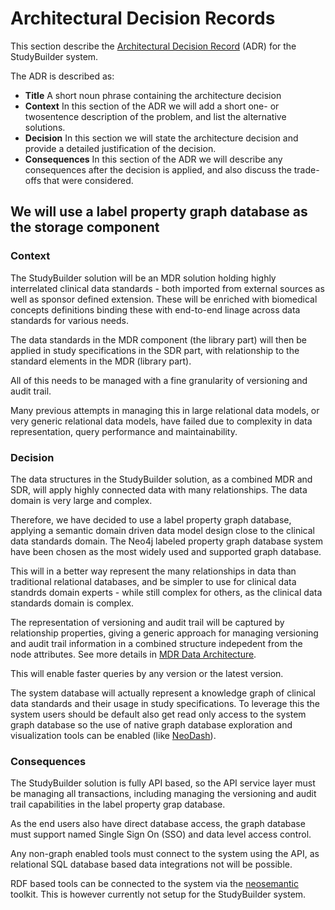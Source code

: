 # Architectural Decision Records

This section describe the [Architectural Decision Record](https://adr.github.io/) (ADR) for the StudyBuilder system.

The ADR is described as:

- **Title** A short noun phrase containing the architecture decision
- **Context** In this section of the ADR we will add a short one- or twosentence description of the problem, and list the alternative solutions.
- **Decision** In this section we will state the architecture decision and provide a detailed justification of the decision.
- **Consequences** In this section of the ADR we will describe any consequences after the decision is applied, and also discuss the trade-offs that were considered.

## We will use a label property graph database as the storage component

### Context

The StudyBuilder solution will be an MDR solution holding highly interrelated clinical data standards - both imported from external sources as well as sponsor defined extension. These will be enriched with biomedical concepts definitions binding these with end-to-end linage across data standards for various needs.

The data standards in the MDR component (the library part) will then be applied in study specifications in the SDR part, with relationship to the standard elements in the MDR (library part).

All of this needs to be managed with a fine granularity of versioning and audit trail.

Many previous attempts in managing this in large relational data models, or very generic relational data models, have failed due to complexity in data representation, query performance and maintainability.

### Decision

The data structures in the StudyBuilder solution, as a combined MDR and SDR, will apply highly connected data with many relationships. The data domain is very large and complex.

Therefore, we have decided to use a label property graph database, applying a semantic domain driven data model design close to the clinical data standards domain. The Neo4j labeled property graph database system have been chosen as the most widely used and supported graph database.

This will in a better way represent the many relationships in data than traditional relational databases, and be simpler to use for clinical data standrds domain experts - while still complex for others, as the clinical data standards domain is complex. 

The representation of versioning and audit trail will be captured by relationship properties, giving a generic approach for managing versioning and audit trail information in a combined structure indepedent from the node attributes. See more details in [MDR Data Architecture](mdr_data_architecture).

This will enable faster queries by any version or the latest version.

The system database will actually represent a knowledge graph of clinical data standards and their usage in study specifications. To leverage this the system users should be default also get read only access to the system graph database so the use of native graph database exploration and visualization tools can be enabled (like [NeoDash](https://neo4j.com/labs/neodash/)).

### Consequences

The StudyBuilder solution is fully API based, so the API service layer must be managing all transactions, including managing the versioning and audit trail capabilities in the label property grap database.

As the end users also have direct database access, the graph database must support named Single Sign On (SSO) and data level access control.

Any non-graph enabled tools must connect to the system using the API, as relational SQL database based data integrations not will be possible.

RDF based tools can be connected to the system via the [neosemantic](https://neo4j.com/labs/neosemantics/) toolkit. This is however currently not setup for the StudyBuilder system.





